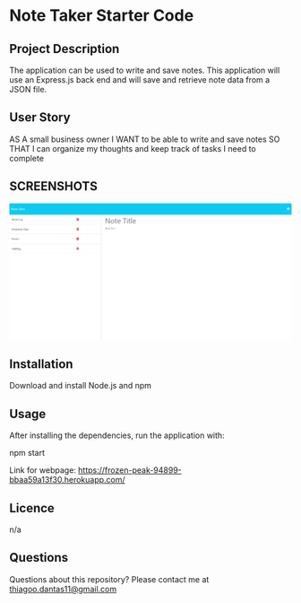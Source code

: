 # Note Taker Starter Code

## Project Description

The application can be used to write and save notes. This application will use an Express.js back end and will save and retrieve note data from a JSON file.

## User Story

AS A small business owner
I WANT to be able to write and save notes
SO THAT I can organize my thoughts and keep track of tasks I need to complete

## SCREENSHOTS

![Note Take](https://github.com/Dantas11/Express.js-Note-Taker/blob/main/public/assets/images/note-taker.png)

## Installation

Download and install Node.js and npm

## Usage

After installing the dependencies, run the application with:

npm start

Link for webpage: https://frozen-peak-94899-bbaa59a13f30.herokuapp.com/

## Licence

n/a

## Questions

Questions about this repository? Please contact me at thiagoo.dantas11@gmail.com
